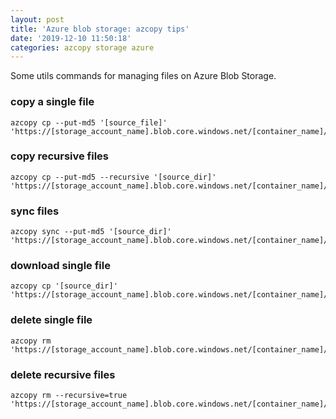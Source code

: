 ```yaml
---
layout: post
title: 'Azure blob storage: azcopy tips'
date: '2019-12-10 11:50:18'
categories: azcopy storage azure 
---
```


Some utils commands for managing files on Azure Blob Storage.

### copy a single file

```shell
azcopy cp --put-md5 '[source_file]' 'https://[storage_account_name].blob.core.windows.net/[container_name]/[sas_token]'
```

### copy recursive files

```shell
azcopy cp --put-md5 --recursive '[source_dir]' 'https://[storage_account_name].blob.core.windows.net/[container_name]/[sas_token]'
```

### sync files

```shell
azcopy sync --put-md5 '[source_dir]' 'https://[storage_account_name].blob.core.windows.net/[container_name]/[sas_token]'
```

### download single file

```shell
azcopy cp '[source_dir]' 'https://[storage_account_name].blob.core.windows.net/[container_name]/[file]/[sas_token]'
```

### delete single file

```shell
azcopy rm 'https://[storage_account_name].blob.core.windows.net/[container_name]/[file]/[sas_token]'
```

### delete recursive files

```shell
azcopy rm --recursive=true 'https://[storage_account_name].blob.core.windows.net/[container_name]/[file_or_dir]/[sas_token]'
```
